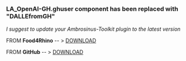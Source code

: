 ### LA_OpenAI-GH.ghuser component has been replaced with "DALLEfromGH"
_I suggest to update your Ambrosinus-Toolkit plugin to the latest version_

FROM **Food4Rhino** -- > [DOWNLOAD](https://www.food4rhino.com/en/app/ambrosinus-toolkit)

FROM **GitHub**     -- > [DOWNLOAD](https://github.com/lucianoambrosini/Ambrosinus-Toolkit/tree/main/Latest_version)
